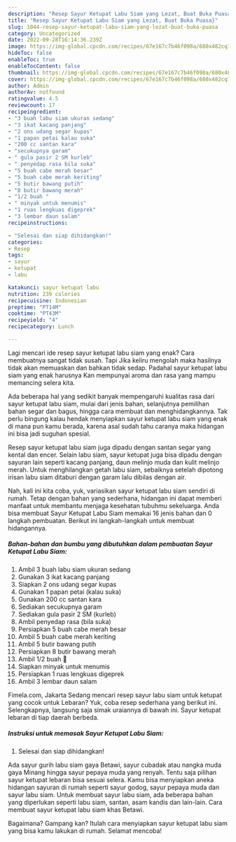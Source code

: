 ```yaml
---
description: "Resep Sayur Ketupat Labu Siam yang Lezat, Buat Buka Puasa}"
title: "Resep Sayur Ketupat Labu Siam yang Lezat, Buat Buka Puasa}"
slug: 1044-resep-sayur-ketupat-labu-siam-yang-lezat-buat-buka-puasa
category: Uncategorized
date: 2022-09-28T16:14:36.239Z
image: https://img-global.cpcdn.com/recipes/67e167c7b46f098a/680x482cq70/sayur-ketupat-labu-siam-foto-resep-utama.jpg
hideToc: false
enableToc: true
enableTocContent: false
thumbnail: https://img-global.cpcdn.com/recipes/67e167c7b46f098a/680x482cq70/sayur-ketupat-labu-siam-foto-resep-utama.jpg
cover: https://img-global.cpcdn.com/recipes/67e167c7b46f098a/680x482cq70/sayur-ketupat-labu-siam-foto-resep-utama.jpg
author: Admin
authorAv: notfound
ratingvalue: 4.5
reviewcount: 17
recipeingredient:
- "3 buah labu siam ukuran sedang"
- "3 ikat kacang panjang"
- "2 ons udang segar kupas"
- "1 papan petai kalau suka"
- "200 cc santan kara"
- "secukupnya garam"
- " gula pasir 2 SM kurleb"
- " penyedap rasa bila suka"
- "5 buah cabe merah besar"
- "5 buah cabe merah keriting"
- "5 butir bawang putih"
- "8 butir bawang merah"
- "1/2 buah "
- " minyak untuk menumis"
- "1 ruas lengkuas digeprek"
- "3 lembar daun salam"
recipeinstructions:

- "Selesai dan siap dihidangkan!"
categories:
- Resep
tags:
- sayur
- ketupat
- labu

katakunci: sayur ketupat labu 
nutrition: 239 calories
recipecuisine: Indonesian
preptime: "PT14M"
cooktime: "PT43M"
recipeyield: "4"
recipecategory: Lunch

---
```



Lagi mencari ide resep sayur ketupat labu siam yang enak? Cara membuatnya sangat tidak susah. Tapi Jika keliru mengolah maka hasilnya tidak akan memuaskan dan bahkan tidak sedap. Padahal sayur ketupat labu siam yang enak harusnya Kan mempunyai aroma dan rasa yang mampu memancing selera kita.


Ada beberapa hal yang sedikit banyak mempengaruhi kualitas rasa dari sayur ketupat labu siam, mulai dari jenis bahan, selanjutnya pemilihan bahan segar dan bagus, hingga cara membuat dan menghidangkannya. Tak perlu bingung kalau hendak menyiapkan sayur ketupat labu siam yang enak di mana pun kamu berada, karena asal sudah tahu caranya maka hidangan ini bisa jadi suguhan spesial.

Resep sayur ketupat labu siam juga dipadu dengan santan segar yang kental dan encer. Selain labu siam, sayur ketupat juga bisa dipadu dengan sayuran lain seperti kacang panjang, daun melinjo muda dan kulit melinjo merah. Untuk menghilangkan getah labu siam, sebaiknya setelah dipotong irisan labu siam ditaburi dengan garam lalu dibilas dengan air.


Nah, kali ini kita coba, yuk, variasikan sayur ketupat labu siam sendiri di rumah. Tetap dengan bahan yang sederhana, hidangan ini dapat memberi manfaat untuk membantu menjaga kesehatan tubuhmu sekeluarga. Anda bisa membuat Sayur Ketupat Labu Siam memakai 16 jenis bahan dan 0 langkah pembuatan. Berikut ini langkah-langkah untuk membuat hidangannya.

<!--inarticleads1-->

##### Bahan-bahan dan bumbu yang dibutuhkan dalam pembuatan Sayur Ketupat Labu Siam:

1. Ambil 3 buah labu siam ukuran sedang
1. Gunakan 3 ikat kacang panjang
1. Siapkan 2 ons udang segar kupas
1. Gunakan 1 papan petai (kalau suka)
1. Gunakan 200 cc santan kara
1. Sediakan secukupnya garam
1. Sediakan  gula pasir 2 SM (kurleb)
1. Ambil  penyedap rasa (bila suka)
1. Persiapkan 5 buah cabe merah besar
1. Ambil 5 buah cabe merah keriting
1. Ambil 5 butir bawang putih
1. Persiapkan 8 butir bawang merah
1. Ambil 1/2 buah 🍅
1. Siapkan  minyak untuk menumis
1. Persiapkan 1 ruas lengkuas digeprek
1. Ambil 3 lembar daun salam


Fimela.com, Jakarta Sedang mencari resep sayur labu siam untuk ketupat yang cocok untuk Lebaran? Yuk, coba resep sederhana yang berikut ini. Selengkapnya, langsung saja simak uraiannya di bawah ini. Sayur ketupat lebaran di tiap daerah berbeda. 

<!--inarticleads2-->

##### Instruksi untuk memasak Sayur Ketupat Labu Siam:


1. Selesai dan siap dihidangkan!

Ada sayur gurih labu siam gaya Betawi, sayur cubadak atau nangka muda gaya Minang hingga sayur pepaya muda yang renyah. Tentu saja pilihan sayur ketupat lebaran bisa sesuai selera. Kamu bisa menyiapkan aneka hidangan sayuran di rumah seperti sayur godog, sayur pepaya muda dan sayur labu siam. Untuk membuat sayur labu siam, ada beberapa bahan yang diperlukan seperti labu siam, santan, asam kandis dan lain-lain. Cara membuat sayur ketupat labu siam khas Betawi. 

Bagaimana? Gampang kan? Itulah cara menyiapkan sayur ketupat labu siam yang bisa kamu lakukan di rumah. Selamat mencoba!
